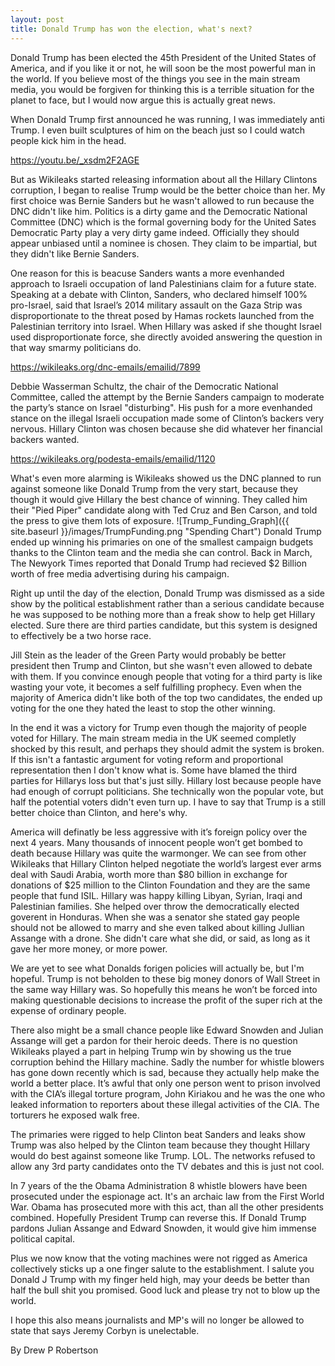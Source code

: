 ```yaml
---
layout: post
title: Donald Trump has won the election, what's next?
---
```


Donald Trump has been elected the 45th President of the United States of America, and if you like it or not, he will soon be the most powerful man in the world. If you believe most of the things you see in the main stream media, you would be forgiven for thinking this is a terrible situation for the planet to face, but I would now argue this is actually great news.

When Donald Trump first announced he was running, I was immediately anti Trump. I even built sculptures of him on the beach just so I could watch people kick him in the head. 

<https://youtu.be/_xsdm2F2AGE>

But as Wikileaks started releasing information about all the Hillary Clintons corruption, I began to realise Trump would be the better choice than her. My first choice was Bernie Sanders but he wasn't allowed to run because the DNC didn't like him. Politics is a dirty game and the Democratic National Committee (DNC) which is the formal governing body for the United Sates Democratic Party play a very dirty game indeed. Officially they should appear unbiased until a nominee is chosen. They claim to be impartial, but they didn't like Bernie Sanders.

One reason for this is beacuse Sanders wants a more evenhanded approach to Israeli occupation of land Palestinians claim for a future state. Speaking at a debate with Clinton, Sanders, who declared himself 100% pro-Israel, said that Israel’s 2014 military assault on the Gaza Strip was disproportionate to the threat posed by Hamas rockets launched from the Palestinian territory into Israel. When Hillary was asked if she thought Israel used disproportionate force, she directly avoided answering the question in that way smarmy politicians do.

<https://wikileaks.org/dnc-emails/emailid/7899>

Debbie Wasserman Schultz, the chair of the Democratic National Committee, called the attempt by the Bernie Sanders campaign to moderate the party’s stance on Israel "disturbing". His push for a more evenhanded stance on the illegal Israeli occupation made some of Clinton’s backers very nervous. Hillary Clinton was chosen because she did whatever her financial backers wanted.

<https://wikileaks.org/podesta-emails/emailid/1120>

What's even more alarming is Wikileaks showed us the DNC planned to run against someone like Donald Trump from the very start, because they though it would give Hillary the best chance of winning. They called him their "Pied Piper" candidate along with Ted Cruz and Ben Carson, and told the press to give them lots of exposure. 
![Trump_Funding_Graph]({{ site.baseurl }}/images/TrumpFunding.png "Spending Chart")
Donald Trump ended up winning his primaries on one of the smallest campaign budgets thanks to the Clinton team and the media she can control. Back in March, The Newyork Times reported that Donald Trump had recieved $2 Billion worth of free media advertising during his campaign. 

Right up until the day of the election, Donald Trump was dismissed as a side show by the political establishment rather than a serious candidate because he was supposed to be nothing more than a freak show to help get Hillary elected. Sure there are third parties candidate, but this system is designed to effectively be a two horse race. 

Jill Stein as the leader of the Green Party would probably be better president then Trump and Clinton, but she wasn't even allowed to debate with them. If you convince enough people that voting for a third party is like wasting your vote, it becomes a self fulfilling prophecy. Even when the majority of America didn't like both of the top two candidates, the ended up voting for the one they hated the least to stop the other winning.

In the end it was a victory for Trump even though the majority of people voted for Hillary. The main stream media in the UK seemed completly shocked by this result, and perhaps they should admit the system is broken. If this isn't a fantastic argument for voting reform and proportional representation then I don't know what is. Some have blamed the third parties for Hillarys loss but that's just silly. Hillary lost because people have had enough of corrupt politicians. She technically won the popular vote, but half the potential voters didn't even turn up. I have to say that Trump is a still better choice than Clinton, and here's why.

America will definatly be less aggressive with it’s foreign policy over the next 4 years. Many thousands of innocent people won’t get bombed to death because Hillary was quite the warmonger. We can see from other Wikileaks that Hillary Clinton helped negotiate the world’s largest ever arms deal with Saudi Arabia, worth more than $80 billion in exchange for donations of $25 million to the Clinton Foundation and they are the same people that fund ISIL. Hillary was happy killing Libyan, Syrian, Iraqi and Palestinian families. She helped over throw the democratically elected goverent in Honduras. When she was a senator she stated gay people should not be allowed to marry and she even talked about killing Jullian Assange with a drone. She didn't care what she did, or said, as long as it gave her more money, or more power.

We are yet to see what Donalds forigen policies will actually be, but I'm hopeful. Trump is not beholden to these big money donors of Wall Street in the same way Hillary was. So hopefully this means he won’t be forced into making questionable decisions to increase the profit of the super rich at the expense of ordinary people.

There also might be a small chance people like Edward Snowden and Julian Assange will get a pardon for their heroic deeds. There is no question Wikileaks played a part in helping Trump win by showing us the true corruption behind the Hillary machine. Sadly the number for whistle blowers has gone down recently which is sad, because they actually help make the world a better place. It’s awful that only one person went to prison involved with the CIA’s illegal torture program, John Kiriakou and he was the one who leaked information to reporters about these illegal activities of the CIA. The torturers he exposed walk free.

The primaries were rigged to help Clinton beat Sanders and leaks show Trump was also helped by the Clinton team because they thought Hillary would do best against someone like Trump. LOL. The networks refused to allow any 3rd party candidates onto the TV debates and this is just not cool.
 
In 7 years of the the Obama Administration 8 whistle blowers have been prosecuted under the espionage act. It's an archaic law from the First World War. Obama has prosecuted more with this act, than all the other presidents combined. Hopefully President Trump can reverse this. If Donald Trump pardons Julian Assange and Edward Snowden, it would give him immense political capital.  

Plus we now know that the voting machines were not rigged as America collectively sticks up a one finger salute to the establishment. I salute you Donald J Trump with my finger held high, may your deeds be better than half the bull shit you promised. Good luck and please try not to blow up the world.

I hope this also means journalists and MP's will no longer be allowed to state that says Jeremy Corbyn is unelectable. 

By Drew P Robertson
